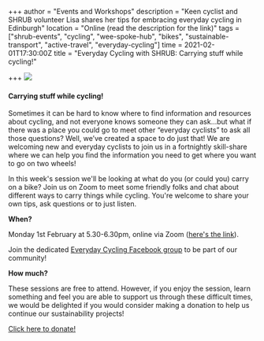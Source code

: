 +++
author = "Events and Workshops"
description = "Keen cyclist and SHRUB volunteer Lisa shares her tips for embracing everyday cycling in Edinburgh"
location = "Online (read the description for the link)"
tags = ["shrub-events", "cycling", "wee-spoke-hub", "bikes", "sustainable-transport", "active-travel", "everyday-cycling"]
time = 2021-02-01T17:30:00Z
title = "Everyday Cycling with SHRUB: Carrying stuff while cycling!"

+++
![](https://res.cloudinary.com/shrub-co-op/image/upload/v1611831249/shrubcoop.org/media/carrying_stuff_while_cycling_vqyn2s.jpg)

#### **Carrying stuff while cycling!**

Sometimes it can be hard to know where to find information and resources about cycling, and not everyone knows someone they can ask…but what if there was a place you could go to meet other “everyday cyclists” to ask all those questions? Well, we’ve created a space to do just that! We are welcoming new and everyday cyclists to join us in a fortnightly skill-share where we can help you find the information you need to get where you want to go on two wheels!

In this week's session we'll be looking at what do you (or could you) carry on a bike? Join us on Zoom to meet some friendly folks and chat about different ways to carry things while cycling. You're welcome to share your own tips, ask questions or to just listen.

**When?**

Monday 1st February at 5.30-6.30pm, online via Zoom ([here's the link](https://l.facebook.com/l.php?u=https%3A%2F%2Fus02web.zoom.us%2Fj%2F85189705884%3Ffbclid%3DIwAR1o2R1u8u_9jo0TAPH9-oSM1hYONvsmaVxOwz88bTKpLlyRzyqG95ULsQ4&h=AT33GZfoniNWQ43L2zkkGTbSJtKVNMddgzhRtzZhxYIOiQ8q10csNCj44VWgRBDOluSQ-Mbch2o9gpd8MmXILbw_faVo1WYBCC-NGHPo008hypiZ4Kp2imAARDOWQ3awl9AVWGuzeAzcGva8XoSuAg)).

Join the dedicated [Everyday Cycling Facebook group](https://www.facebook.com/groups/3381216181973515) to be part of our community!

**How much?**

These sessions are free to attend. However, if you enjoy the session, learn something and feel you are able to support us through these difficult times, we would be delighted if you would consider making a donation to help us continue our sustainability projects!

[Click here to donate!](https://www.paypal.com/cgi-bin/webscr?cmd=_s-xclick&hosted_button_id=SC4STHHVLD56U&source=url)